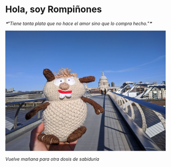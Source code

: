 # Hola, soy Rompiñones

<!--STARTS_HERE_QUOTE_README-->
<i>❝"Tiene tanta plata que no hace el amor sino que lo compra hecho."❞</i>
<!--ENDS_HERE_QUOTE_README-->

<!--START_SECTION:update_image-->
![alt text](https://raw.githubusercontent.com/focaalvarez/rompinones/main/.github/images/IMG_20220205_105738.jpg?raw=true)
<!--END_SECTION:update_image-->

*Vuelve mañana para otra dosis de sabiduría*
